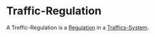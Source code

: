# Traffic-Regulation

A Treffic-Regulation is a [Regulation](600144.md) in a [Traffics-System](1100000001.md).
